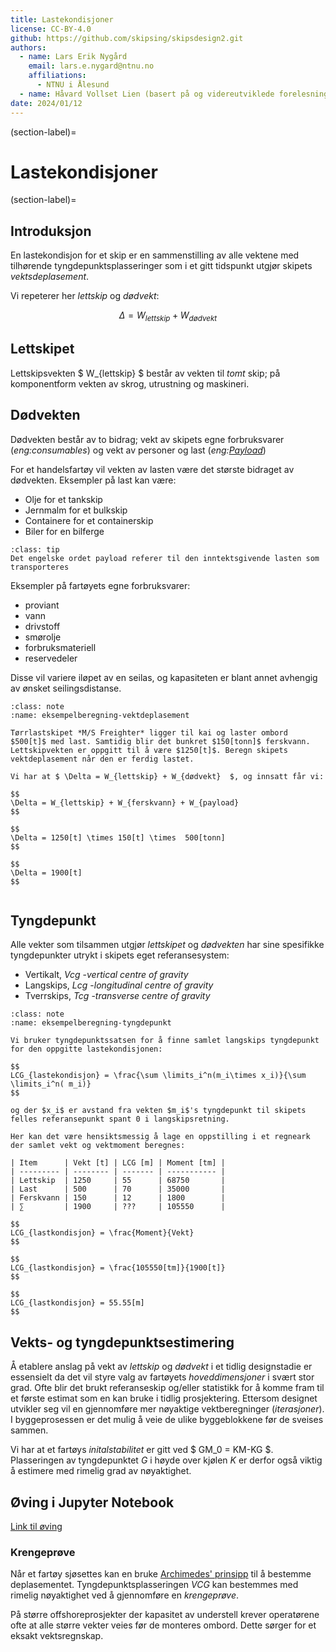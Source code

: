 ```yaml
---
title: Lastekondisjoner
license: CC-BY-4.0
github: https://github.com/skipsing/skipsdesign2.git
authors:
  - name: Lars Erik Nygård 
    email: lars.e.nygard@ntnu.no
    affiliations:
      - NTNU i Ålesund
  - name: Håvard Vollset Lien (basert på og videreutviklede forelesningsnotater)
date: 2024/01/12
---
```


(section-label)=
# Lastekondisjoner
(section-label)=
## Introduksjon
En lastekondisjon for et skip er en sammenstilling av alle vektene med tilhørende tyngdepunktsplasseringer som i et gitt tidspunkt utgjør skipets *vektsdeplasement*. 
 
Vi repeterer her *lettskip* og *dødvekt*:

$$ 
\Delta = W_{lettskip} + W_{dødvekt}  
$$

## Lettskipet
Lettskipsvekten $ W_{lettskip} $ består av vekten til *tomt* skip; på komponentform vekten av skrog, utrustning og maskineri. 

## Dødvekten
Dødvekten består av to bidrag; vekt av skipets egne forbruksvarer (*eng:consumables*) og vekt av personer og last (*eng:[Payload](#payload)*)  

For et handelsfartøy vil vekten av lasten være det største bidraget av dødvekten. Eksempler på last kan være: 
- Olje for et tankskip
- Jernmalm for et bulkskip
- Containere for et containerskip 
- Biler for en bilferge

```{admonition} Payload
:class: tip
Det engelske ordet payload referer til den inntektsgivende lasten som transporteres
```

Eksempler på fartøyets egne forbruksvarer:
- proviant
- vann
- drivstoff 
- smørolje
- forbruksmateriell 
- reservedeler

Disse vil variere iløpet av en seilas, og kapasiteten er blant annet avhengig av ønsket seilingsdistanse. 

```{admonition} Eksempelberegning vektdeplasement 
:class: note 
:name: eksempelberegning-vektdeplasement

Tørrlastskipet *M/S Freighter* ligger til kai og laster ombord $500[t]$ med last. Samtidig blir det bunkret $150[tonn]$ ferskvann. Lettskipvekten er oppgitt til å være $1250[t]$. Beregn skipets vektdeplasement når den er ferdig lastet. 

Vi har at $ \Delta = W_{lettskip} + W_{dødvekt}  $, og innsatt får vi:

$$ 
\Delta = W_{lettskip} + W_{ferskvann} + W_{payload} 
$$

$$ 
\Delta = 1250[t] \times 150[t] \times  500[tonn] 
$$

$$ 
\Delta = 1900[t] 
$$
 
```

## Tyngdepunkt
Alle vekter som tilsammen utgjør *lettskipet* og *dødvekten* har sine spesifikke tyngdepunkter utrykt i skipets eget referansesystem: 

- Vertikalt, $Vcg$ -*vertical centre of gravity*
- Langskips, $Lcg$ -*longitudinal centre of gravity*
- Tverrskips, $Tcg$ -*transverse centre of gravity*

```{admonition} Eksempelberegning samlet tyngdepunkt 
:class: note 
:name: eksempelberegning-tyngdepunkt

Vi bruker tyngdepunktssatsen for å finne samlet langskips tyngdepunkt for den oppgitte lastekondisjonen:

$$ 
LCG_{lastekondisjon} = \frac{\sum \limits_i^n(m_i\times x_i)}{\sum \limits_i^n( m_i)} 
$$

og der $x_i$ er avstand fra vekten $m_i$'s tyngdepunkt til skipets felles referansepunkt spant 0 i langskipsretning.

Her kan det være hensiktsmessig å lage en oppstilling i et regneark der samlet vekt og vektmoment beregnes: 

| Item      | Vekt [t] | LCG [m] | Moment [tm] |
| --------- | -------- | ------- | ----------- |
| Lettskip  | 1250     | 55      | 68750       |
| Last      | 500      | 70      | 35000       |
| Ferskvann | 150      | 12      | 1800        |
| ∑         | 1900     | ???     | 105550      |

$$ 
LCG_{lastkondisjon} = \frac{Moment}{Vekt} 
$$

$$ 
LCG_{lastkondisjon} = \frac{105550[tm]}{1900[t]} 
$$

$$ 
LCG_{lastkondisjon} = 55.55[m] 
$$

```

## Vekts- og tyngdepunktsestimering
Å etablere anslag på vekt av *lettskip* og *dødvekt* i et tidlig designstadie er essensielt da det vil styre valg av fartøyets *hoveddimensjoner* i svært stor grad. Ofte blir det brukt referanseskip og/eller statistikk for å komme fram til et første estimat som en kan bruke i tidlig prosjektering. Ettersom designet utvikler seg vil en gjennomføre mer nøyaktige vektberegninger (_iterasjoner_). I byggeprosessen er det mulig å veie de ulike byggeblokkene før de sveises sammen. 

Vi har at et fartøys *initalstabilitet* er gitt ved $ GM_0 = KM-KG $. Plasseringen av tyngdepunktet *G* i høyde over kjølen *K* er derfor også viktig å estimere med rimelig grad av nøyaktighet.

## Øving i Jupyter Notebook 

<a href="https://cdn.jsdelivr.net/gh/skipsing/skipsdesign2/lastekondisjoner/tyngdepunkt.ipynb" download>Link til øving</a>
 

### Krengeprøve
Når et fartøy sjøsettes kan en bruke [Archimedes' prinsipp](https://en.wikipedia.org/wiki/Archimedes%27_principle) til å bestemme deplasementet. Tyngdepunktsplasseringen $VCG$ kan bestemmes med rimelig nøyaktighet ved å gjennomføre en *krengeprøve*. 


På større offshoreprosjekter der kapasitet av understell krever operatørene ofte at alle større vekter veies før de monteres ombord. Dette sørger for et eksakt vektsregnskap.




